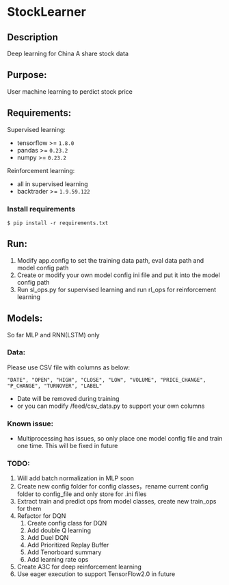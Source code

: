# StockLearner

## Description

Deep learning for China A share stock data

## Purpose:

User machine learning to perdict stock price

## Requirements:

Supervised learning:

- tensorflow >= `1.8.0`
- pandas >= `0.23.2`
- numpy >= `0.23.2`

Reinforcement learning:

- all in supervised learning
- backtrader >= `1.9.59.122`

### Install requirements

```shell
$ pip install -r requirements.txt
```

## Run:

1. Modify app.config to set the training data path, eval data path and model config path
2. Create or modify your own model config ini file and put it into the model config path
3. Run sl_ops.py for supervised learning and run rl_ops for reinforcement learning

## Models:

So far MLP and RNN(LSTM) only

### Data:
Please use CSV file with columns as below:

`"DATE", "OPEN", "HIGH", "CLOSE", "LOW", "VOLUME", "PRICE_CHANGE", "P_CHANGE", "TURNOVER", "LABEL"`

* Date will be removed during training 
* or you can modify /feed/csv_data.py to support your own columns

### Known issue:

- Multiprocessing has issues, so only place one model config file and train one time. This will be fixed in future

### TODO:

1. Will add batch normalization in MLP soon
2. Create new config folder for config classes，rename current config folder to config_file and only store for .ini files
3. Extract train and predict ops from model classes, create new train_ops for them
4. Refactor for DQN
   1. Create config class for DQN
   2. Add double Q learning
   3. Add Duel DQN
   4. Add Prioritized Replay Buffer
   5. Add Tenorboard summary
   6. Add learning rate ops
5. Create A3C for deep reinforcement learning
6. Use eager execution to support TensorFlow2.0 in future